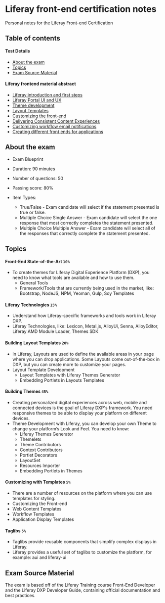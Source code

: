 # Liferay front-end certification notes
Personal notes for the Liferay Front-end Certification

## Table of contents
#### Test Details
* [About the exam](#about-the-exam)
* [Topics](#topics)
* [Exam Source Material](#exam-source-material)
#### Liferay frontend material abstract
* [Liferay introduction and first steps](Abstract/Chapter%201:%20Development%20Environment/DevelopmentEnvironment.md)
* [Liferay Portal UI and UX](/Abstract/Chapter%202:%20UI/UI.md)
* [Theme development](/Abstract/Chapter%203:%20Theme%20Development/ThemeDevelopment.md)
* [Layout Templates]()
* [Customizing the front-end]()
* [Delivering Consistent Content Experiences]()
* [Customizing workflow email notifications]()
* [Creating different front ends for applications]()

## About the exam
- Exam Blueprint
- Duration: 90 minutes
- Number of questions: 50
- Passing score: 80%

- Item Types:
    - True/False - Exam candidate will select if the statement presented
    is true or false.
    - Multiple Choice Single Answer - Exam candidate will select the one
    response that most correctly completes the statement presented.
    - Multiple Choice Multiple Answer - Exam candidate will select all of the
    responses that correctly complete the statement presented.

## Topics 
#### Front-End State-of-the-Art `10%`
- To create themes for Liferay Digital Experience Platform (DXP), 
you need to know what tools are available and how to use them.
    - General Tools
    - Framework/Tools that are currently being used in the market,
    like: Bootstrap, NodeJS, NPM, Yeoman, Gulp, Soy Templates
#### Liferay Technologies `15%`
- Understand how Liferay-specific frameworks and tools work in
Liferay DXP.
- Liferay Technologies, like: Lexicon, Metal.js, AlloyUi, Senna,
AlloyEditor, Liferay AMD Module Loader, Themes SDK
#### Building Layout Templates `20%`
- In Liferay, Layouts are used to define the available areas in your
page where you can drop applications. Some Layouts come out-of-the-box
in DXP, but you can create more to customize your pages.
- Layout Template Development
    - Layout Templates with Liferay Themes Generator
    - Embedding Portlets in Layouts Templates
#### Building Themes `45%`
- Creating personalized digital experiences across web, mobile and
connected devices is the goal of Liferay DXP's framework. You need
responsive themes to be able to display your platform on different
devices.
- Theme Development	with Liferay, you can develop your own Theme to
change your platform’s Look and Feel. You need to know:
    - Liferay Themes Generator
    - Themelets
    - Theme Contributors
    - Context Contributors
    - Portlet Decorators
    - LayoutSet
    - Resources Importer
    - Embedding Portlets in Themes
#### Customizing with Templates `5%`
- There are a number of resources on the platform where you can
use templates for styling.
- Customizing the Front-end
- Web Content Templates
- Workflow Templates
- Application Display Templates
#### Taglibs `5%`
- Taglibs provide reusable components that simplify complex
displays in Liferay.
- Liferay provides a useful set of taglibs to customize the
platform, for example: aui and liferay-ui

## Exam Source Material
The exam is based off of the Liferay Training course Front-End Developer and
the Liferay DXP Developer Guide, containing official documentation and
best practices.
